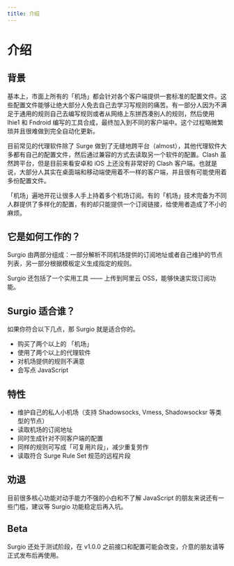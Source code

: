 ```yaml
---
title: 介绍
---
```


# 介绍

## 背景

基本上，市面上所有的「机场」都会针对各个客户端提供一套标准的配置文件。这些配置文件能够让绝大部分人免去自己去学习写规则的痛苦。有一部分人因为不满足于通用的规则自己去编写规则或者从网络上东拼西凑别人的规则，然后使用 lhie1 和 Fndroid 编写的工具合成，最终加入到不同的客户端中。这个过程略微繁琐并且很难做到完全自动化更新。

目前常见的代理软件除了 Surge 做到了无缝地跨平台（almost），其他代理软件大多都有自己的配置文件，然后通过兼容的方式去读取另一个软件的配置。Clash 虽然跨平台，但是目前来看安卓和 iOS 上还没有非常好的 Clash 客户端。也就是说，大部分人其实在桌面端和移动端使用着不一样的客户端，并且很有可能使用着多份配置文件。

「机场」遍地开花让很多人手上持着多个机场订阅。有的「机场」技术完备为不同人群提供了多样化的配置，有的却只能提供一个订阅链接，给使用者造成了不小的麻烦。

## 它是如何工作的？

Surgio 由两部分组成：一部分解析不同机场提供的订阅地址或者自己维护的节点列表，另一部分根据模板定义生成指定的规则。

Surgio 还包括了一个实用工具 —— 上传到阿里云 OSS，能够快速实现订阅功能。

## Surgio 适合谁？

如果你符合以下几点，那 Surgio 就是适合你的。

- 购买了两个以上的 「机场」
- 使用了两个以上的代理软件
- 对机场提供的规则不满意
- 会写点 JavaScript

## 特性

- 维护自己的私人小机场（支持 Shadowsocks, Vmess, Shadowsocksr 等类型的节点）
- 读取机场的订阅地址
- 同时生成针对不同客户端的配置
- 同样的规则可写成「可复用片段」，减少重复劳作
- 读取符合 Surge Rule Set 规范的远程片段

## 劝退

目前很多核心功能对动手能力不强的小白和不了解 JavaScript 的朋友来说还有一些门槛，建议等 Surgio 功能稳定后再入坑。

## Beta

Surgio 还处于测试阶段，在 v1.0.0 之前接口和配置可能会改变，介意的朋友请等正式发布后再使用。
